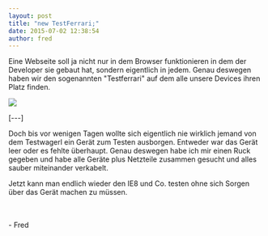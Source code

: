 ```yaml
---
layout: post
title: "new TestFerrari;"
date: 2015-07-02 12:38:54
author: fred
---
```

Eine Webseite soll ja nicht nur in dem Browser funktionieren in dem der Developer sie gebaut hat, sondern eigentlich in jedem. Genau deswegen haben wir den sogenannten "Testferrari" auf dem alle unsere Devices ihren Platz finden. 

<img src="//kcdn.at/dev-blog/images/test-ferrari/11419267_1619928391617642_1249113231_n.jpg">

[---]
 
Doch bis vor wenigen Tagen wollte sich eigentlich nie wirklich jemand von dem Testwagerl ein Gerät zum Testen ausborgen. Entweder war das Gerät leer oder es fehlte überhaupt. Genau deswegen habe ich mir einen Ruck gegeben und habe alle Geräte plus Netzteile zusammen gesucht und alles sauber miteinander verkabelt.

Jetzt kann man endlich wieder den IE8 und Co. testen ohne sich Sorgen über das Gerät machen zu müssen.

<div>
<br /><br />
- Fred
</div>